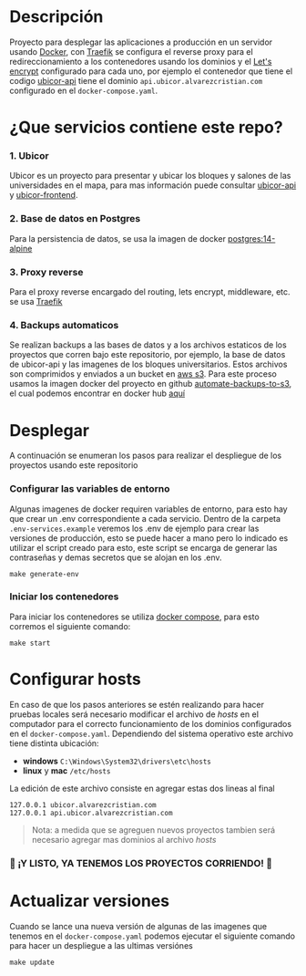 # Descripción
Proyecto para desplegar las aplicaciones a producción en un servidor usando [Docker](https://www.docker.com/), con [Traefik](https://doc.traefik.io/traefik/) se configura el reverse proxy para el redireccionamiento a los contenedores usando los dominios y el [Let's encrypt](https://doc.traefik.io/traefik/https/acme/) configurado para cada uno, por ejemplo el contenedor que tiene el codigo [ubicor-api](https://github.com/CrissAlvarezH/ubicor-api) tiene el dominio `api.ubicor.alvarezcristian.com` configurado en el `docker-compose.yaml`.

# ¿Que servicios contiene este repo?

### 1. Ubicor 
Ubicor es un proyecto para presentar y ubicar los bloques y salones de las universidades en el mapa, para mas información puede consultar [ubicor-api](https://github.com/CrissAlvarezH/ubicor-api) y [ubicor-frontend](https://github.com/CrissAlvarezH/ubicor-frontend).

### 2. Base de datos en Postgres
Para la persistencia de datos, se usa la imagen de docker [postgres:14-alpine](https://hub.docker.com/_/postgres?tab=description)

### 3. Proxy reverse
Para el proxy reverse encargado del routing, lets encrypt, middleware, etc. se usa [Traefik](https://doc.traefik.io/traefik/)

### 4. Backups automaticos
Se realizan backups a las bases de datos y a los archivos estaticos de los proyectos que corren bajo este repositorio, por ejemplo, la base de datos de ubicor-api y las imagenes de los bloques universitarios. Estos archivos son comprimidos y enviados a un bucket en [aws s3](https://aws.amazon.com/es/s3/?trk=5970b1e9-218b-48cc-9862-f23c151d81b2&sc_channel=ps&sc_campaign=acquisition&sc_medium=ACQ-P%7CPS-GO%7CBrand%7CDesktop%7CSU%7CStorage%7CS3%7CLATAMO%7CES%7CText&s_kwcid=AL!4422!3!590443989054!e!!g!!aws%20s3&ef_id=CjwKCAjwquWVBhBrEiwAt1KmwmH9LR8Z8P10kUoeAqpEHmV73byIT5IW3ZKkBnGjkyHrj8fvUgHY9xoCJs4QAvD_BwE:G:s&s_kwcid=AL!4422!3!590443989054!e!!g!!aws%20s3).
Para este proceso usamos la imagen docker del proyecto en github [automate-backups-to-s3](https://github.com/CrissAlvarezH/dockerfiles/tree/main/automate-backups-to-s3), el cual podemos encontrar en docker hub [aquí](https://hub.docker.com/r/crissalvarezh/automate-backups-to-s3)

# Desplegar

A continuación se enumeran los pasos para realizar el despliegue de los proyectos usando este repositorio

### Configurar las variables de entorno
Algunas imagenes de docker requiren variables de entorno, para esto hay que crear un .env correspondiente a cada servicio. Dentro de la carpeta `.env-services.example` veremos los .env de ejemplo para crear las versiones de producción, esto se puede hacer a mano pero lo indicado es utilizar el script creado para esto, este script se encarga de generar las contraseñas y demas secretos que se alojan en los .env.

```
make generate-env
```

###  Iniciar los contenedores
Para iniciar los contenedores se utiliza [docker compose](https://docs.docker.com/compose/), para esto corremos el siguiente comando:

```
make start
```

# Configurar hosts
En caso de que los pasos anteriores se estén realizando para hacer pruebas locales será necesario modificar el archivo de *hosts* en el computador para el correcto funcionamiento de los dominios configurados en el `docker-compose.yaml`. 
Dependiendo del sistema operativo este archivo tiene distinta ubicación:

 - **windows** `C:\Windows\System32\drivers\etc\hosts`
 - **linux** y **mac** `/etc/hosts`
 
La edición de este archivo consiste en agregar estas dos lineas al final

    127.0.0.1 ubicor.alvarezcristian.com
    127.0.0.1 api.ubicor.alvarezcristian.com

> Nota: a medida que se agreguen nuevos proyectos tambien será necesario agregar mas dominios al archivo *hosts*

### :heartbeat: ¡Y LISTO, YA TENEMOS LOS PROYECTOS CORRIENDO! :heartbeat:

# Actualizar versiones
Cuando se lance una nueva versión de algunas de las imagenes que tenemos en el `docker-compose.yaml` podemos ejecutar el siguiente comando para hacer un despliegue a las ultimas versiónes

```
make update
```

